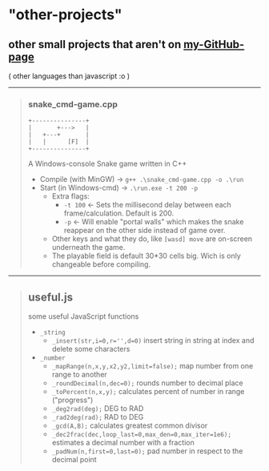 
# "other-projects"

## other small projects that aren't on [my-GitHub-page](https://maz01001.github.io)

( other languages than javascript :o )

----
>
> ### snake_cmd-game.cpp
>
>     +---------------+
>     |       +--->   |
>     |   +---+       |
>     |   |      [F]  |
>     +---------------+
>
> A Windows-console Snake game written in C++
>
> + Compile (with MinGW) → `g++ .\snake_cmd-game.cpp -o .\run`
> + Start (in Windows-cmd) → `.\run.exe -t 200 -p`
>   + Extra flags:
>     + `-t 100` ← Sets the millisecond delay between each frame/calculation. Default is 200.
>     + `-p` ← Will enable "portal walls" which makes the snake reappear on the other side instead of game over.
>   + Other keys and what they do, like `[wasd] move` are on-screen underneath the game.
>   + The playable field is default 30*30 cells big. Wich is only changeable before compiling.
>
----
>
> ## useful.js
>
> some useful JavaScript functions
>
> + `_string`
>   + `_insert(str,i=0,r='',d=0)` insert string in string at index and delete some characters
> + `_number`
>   + `_mapRange(n,x,y,x2,y2,limit=false);` map number from one range to another
>   + `_roundDecimal(n,dec=0);` rounds number to decimal place
>   + `_toPercent(n,x,y);` calculates percent of number in range ("progress")
>   + `_deg2rad(deg);` DEG to RAD
>   + `_rad2deg(rad);` RAD to DEG
>   + `_gcd(A,B);` calculates greatest common divisor
>   + `_dec2frac(dec,loop_last=0,max_den=0,max_iter=1e6);` estimates a decimal number with a fraction
>   + `_padNum(n,first=0,last=0);` pad number in respect to the decimal point
>
